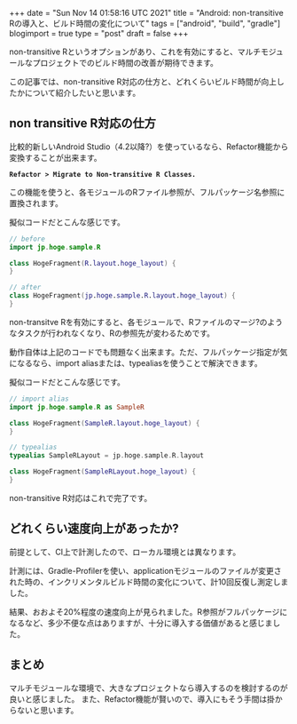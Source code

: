 +++
date = "Sun Nov 14 01:58:16 UTC 2021"
title = "Android: non-transitive Rの導入と、ビルド時間の変化について"
tags = ["android", "build", "gradle"]
blogimport = true
type = "post"
draft = false
+++

non-transitive Rというオプションがあり、これを有効にすると、マルチモジュールなプロジェクトでのビルド時間の改善が期待できます。

この記事では、non-transitive R対応の仕方と、どれくらいビルド時間が向上したかについて紹介したいと思います。

## non transitive R対応の仕方

比較的新しいAndroid Studio（4.2以降?）を使っているなら、Refactor機能から変換することが出来ます。

**`Refactor > Migrate to Non-transitive R Classes.`**

この機能を使うと、各モジュールのRファイル参照が、フルパッケージ名参照に置換されます。

擬似コードだとこんな感じです。

```kotlin
// before
import jp.hoge.sample.R

class HogeFragment(R.layout.hoge_layout) {
}

// after
class HogeFragment(jp.hoge.sample.R.layout.hoge_layout) {
}
```

non-transitve Rを有効にすると、各モジュールで、Rファイルのマージ?のようなタスクが行われなくなり、Rの参照先が変わるためです。

動作自体は上記のコードでも問題なく出来ます。ただ、フルパッケージ指定が気になるなら、import aliasまたは、typealiasを使うことで解決できます。

擬似コードだとこんな感じです。

```kotlin
// import alias
import jp.hoge.sample.R as SampleR

class HogeFragment(SampleR.layout.hoge_layout) {
}

// typealias
typealias SampleRLayout = jp.hoge.sample.R.layout

class HogeFragment(SampleRLayout.hoge_layout) {
}
```

non-transitive R対応はこれで完了です。

## どれくらい速度向上があったか?

前提として、CI上で計測したので、ローカル環境とは異なります。

計測には、Gradle-Profilerを使い、applicationモジュールのファイルが変更された時の、インクリメンタルビルド時間の変化について、計10回反復し測定しました。

結果、おおよそ20%程度の速度向上が見られました。R参照がフルパッケージになるなど、多少不便な点はありますが、十分に導入する価値があると感じました。

## まとめ

マルチモジュールな環境で、大きなプロジェクトなら導入するのを検討するのが良いと感じました。
また、Refactor機能が賢いので、導入にもそう手間は掛からないと思います。

